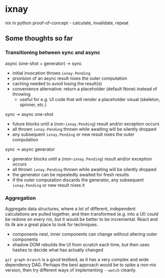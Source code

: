 # ixnay
nix in python proof-of-concept - calculate, invalidate, repeat

## Some thoughts so far

### Transitioning between sync and async

async (one-shot + generator) -> sync

* initial invocation throws `ixnay.Pending`
* provision of an async result nixes the outer computation
* caching needed to avoid losing the result(s)
* convenience alternative: return a placeholder (default None) instead of throwing
  * useful for e.g. UI code that will render a placeholder visual (skeleton, spinner, etc.)

sync -> async one-shot

* future blocks until a (non-`ixnay.Pending`) result and/or exception occurs
* all thrown `ixnay.Pending` thrown while awaiting will be silently dropped
* any subsequent `ixnay.Pending` or new result nixes the outer computation

sync -> async generator

* generator blocks until a (non-`ixnay.Pending`) result and/or exception occurs
* all thrown `ixnay.Pending` thrown while awaiting will be silently dropped
* the generator can be repeatedly awaited for fresh results
* if the outer computation discards the generator, any subsequent `ixnay.Pending` or new result nixes it

### Aggregation

Aggregate data structures, where a lot of different, independent calculations are pulled together, and then transformed (e.g. into a UI) *could* be redone on every nix, but it would be better to be incremental. React and its ilk are a great place to look for techniques.

* components nest, inner components can change without altering outer components
* shadow DOM rebuilds the UI from scratch each time, but then uses hashes to decide what has actually changed

`git graph-branch` is a good testbed, as it has a very complex and wide dependency DAG. Perhaps the best approach would be to spike a non-nix version, then try different ways of implementing `--watch` cleanly.

